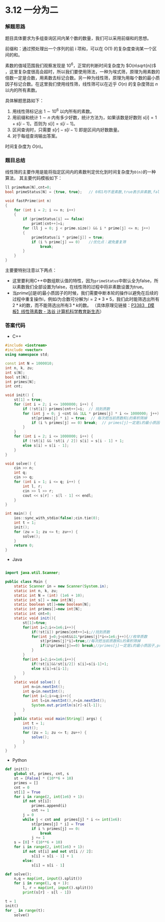 # 3.12 一分为二

### 解题思路

题目具体要求为多组查询区间内某个数的数量，我们可以采用前缀和的思想。

前缀和：通过预处理出一个序列的前 i 项和，可以在 O(1) 的复杂度查询某一个区间的和。

素数的值域范围我们观察发现是 $10^6$，正常的判断时间复杂度为 $O(n\sqrt{n}​)$ ，这里复杂度很高会超时，所以我们要使用筛法，一种为埃式筛，原理为用素数的倍数一定是合数，用素数去标记合数。另一种为线性筛，原理为用每个数的最小质因子标记合数。在这里我们使用线性筛，线性筛可以在近乎 $O(n)$ 的复杂度筛出 $n$ 以内的所有素数。

具体解题思路如下：

1. 用线性筛标记出 $1∼10^6$ 以内所有的素数。
2. 用前缀和统计 $1∼n$ 内有多少好数，统计方法为，如果该数是好数则 $s[i]=1+s[i−1]$，否则为 $s[i]=s[i−1]$。
3. 区间查询时，只需要 $s[r]−s[l−1]$ 即是区间内好数数量。
4. 对于每组查询输出答案。

时间复杂度为 $O(n)$。

### 题目总结
线性筛的主要作用是能将指定区间内的素数判定优化到时间复杂度为`O(n)`的一种算法， 其主要代码模板如下：
```c++
ll primeNum[N],cnt=0;
bool primeStatus[N] = {true, true};   // 0和1均不是素数,true表示非素数,false表示素数

void fastPrime(int n)
{
    for (int i = 2; i <= n; i++)
    {
        if (primeStatus[i] == false)
            primt[cnt++]=i;
        for (ll j = 0; j < prime.size() && i * prime[j] <= n; j++)
        {
            primeStatus[i * prime[j]] = true;
            if (i % prime[j] == 0)    //优化点：避免重复筛
                break;
        }
    }
}
```

主要要特别注意以下两点：
* 这里要利用C++中数组默认值的特性，因为`primeStatus`中默认全为false，所以素数我们全部设置为false，在线性筛的过程中将非素数设置为true。
* 当$prime[j]$是i的最小质因子的时候，我们需要中断本轮的操作以避免在后续的过程中重复操作i，例如$i$为合数可分解为$i=2*3*5$，我们此时能筛选出所有$2*k$的数，而不能筛选出所有$3*k$的数。
（具体原理见链接：[P3383 【模板】线性筛素数 - 洛谷  计算机科学教育新生态](https://www.luogu.com.cn/problem/solution/P3383)）



### 答案代码

* C++

```cpp
#include <iostream>
#include <vector>
using namespace std;

const int N = 1000010;
int n, k, zu;
int s[N];
bool st[N];
int primes[N];
int cnt;

void init() {
    st[1] = true;
    for (int i = 2; i <= 1000000; i++) {
        if (!st[i]) primes[cnt++]=i;  // 找到质数
        for (int j = 0; j <cnt && 1LL * primes[j] * i <= 1000000; j++) {  // 枚举质数
            st[primes[j] * i] = true;  // 每次把当前质数和i的乘积筛掉
            if (i % primes[j] == 0) break;  // primes[j]一定是i的最小质因子
        }
    }
    for (int i = 2; i <= 1000000; i++) {
        if (!st[i] && !st[i / 2]) s[i] = s[i - 1] + 1;
        else s[i] = s[i - 1];
    }
}

void solve() {
    cin >> n;
    int q;
    cin >> q;
    for (int i = 1; i <= q; i++) {
        int l, r;
        cin >> l >> r;
        cout << s[r] - s[l - 1] << endl;
    }
}

int main() {
    ios::sync_with_stdio(false);cin.tie(0);
    int t = 1;
    init();
    for (zu = 1; zu <= t; zu++) {
        solve();
    }
    return 0;
}
```

* Java

```java

import java.util.Scanner;

public class Main {
    static Scanner in = new Scanner(System.in);
    static int n, k, zu;
    static int N = (int) (1e6 + 10);
    static int s[] = new int[N];
    static boolean st[]=new boolean[N];
    static int primes[]=new int[N];
    static int cnt=0;
    static void init(){
        st[1]=true;
        for(int i=2;i<=1e6;i++){
            if(!st[i]) primes[cnt++]=i;//找到质数
            for(int j=0;j<cnt&&1L*primes[j]*i<=1e6;j++){//枚举质数
                st[primes[j]*i]=true;//每次把当前质数和i的乘积筛掉
                if(i%primes[j]==0) break;//primes[j]一定是i的最小质因子,primes[j]
            }
        }
        for(int i=2;i<=1e6;i++){
            if(!st[i]&&!st[i/2]) s[i]=s[i-1]+1;
            else s[i]=s[i-1];
        }
    }
    static void solve() {
        int n=in.nextInt();
        int q=in.nextInt();
        for(int i=1;i<=q;i++){
            int l=in.nextInt(),r=in.nextInt();
            System.out.println(s[r]-s[l-1]);
        }
    }
    public static void main(String[] args) {
        int t = 1;
        init();
        for (zu = 1; zu <= t; zu++) {
            solve();
        }
    }
}
```

* Python

```python
def init():
    global st, primes, cnt, s
    st = [False] * (10**6 + 10)
    primes = []
    cnt = 0
    st[1] = True
    for i in range(2, int(1e6) + 1):
        if not st[i]:
            primes.append(i)
            cnt += 1
        j = 0
        while j < cnt and  primes[j] * i <= int(1e6):
            st[primes[j] * i] = True
            if i % primes[j] == 0:
                break
            j += 1
    s = [0] * (10**6 + 10)
    for i in range(2, int(1e6) + 1):
        if not st[i] and not st[i // 2]:
            s[i] = s[i - 1] + 1
        else:
            s[i] = s[i - 1]

def solve():
    n,q = map(int, input().split())
    for i in range(1, q + 1):
        l, r = map(int, input().split())
        print(s[r] - s[l - 1])

t = 1
init()
for _ in range(t):
    solve()
```